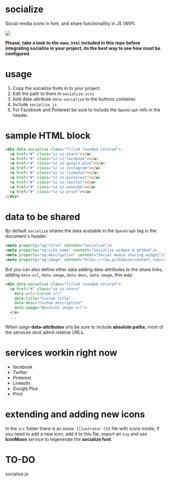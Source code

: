 # socialize
Social media icons in font, and share functionallity in JS (WIP).

<img src="https://raw.githubusercontent.com/carloscabo/socialize/master/snapshot.png">

**Please, take a look to the `demo.html` included in this repo before integrating socialize in your project, its the best way to see how must be configured.**

# usage
1. Copy the socialize fonts in to your project.
2. Edit the path to them in `socialize.scss`
3. Add data-attribute `data-socialize` to the buttons container.
4. Include `socialize.js`.
5. For Facebook and Pinterest be sure to include the `OpenGraph` info in the header.

# sample HTML block
````html
<div data-socialize class="filled rounded colored">
  <a href="#" class="sz sz-share"></a>
  <a href="#" class="sz sz-facebook"></a>
  <a href="#" class="sz sz-google-plus"></a>
  <a href="#" class="sz sz-instagram"></a>
  <a href="#" class="sz sz-linkedin"></a>
  <a href="#" class="sz sz-pinterest"></a>
  <a href="#" class="sz sz-twitter"></a>
  <a href="#" class="sz sz-youtube"></a>
  <a href="#" class="sz sz-print"></a>
</div>
````

# data to be shared

By default `socialize` shares the data available in the `OpenGraph` tag in the document's header:

````html
<meta property="og:title" content="Socialize"/>
<meta property="og:site_name" content="Socialize widget @ gitHub"/>
<meta property="og:description" content="Social media sharing widget"/>
<meta property="og:image" content="https://raw.githubusercontent.com/carloscabo/socialize/master/snapshot.png"/>
````

But you can also define other data adding data-attributes to the share links, adding `data-url`, `data-image`, `data-desc`, `data-image`, this way:
````html
<div data-socialize class="filled rounded colored">
  <a href="#" class="sz sz-share"
    data-url="Custom url"
    data-title="Custom title"
    data-desc="Custom description"
    data-image="Absolute image url">
  </a>
  ...
````

When usign **data-attributes** urls be sure to include **absolute paths**, most of the services dont admit relative URLs.

# services workin right now

- facebook
- Twitter
- Pinterest
- LinkedIn
- Google Plus
- Print

# extending and adding new icons

In the `src` folder there is an `Adobe Illustrator CS5` file with icons inside, if you need to add a new icon, add it to this file, export an `svg` and use **IconMoon** service to regenerate the **socialize font**.

# TO-DO
socialize.js
